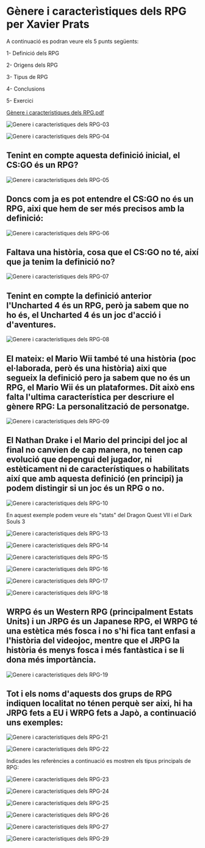 # Gènere i caracterìstiques dels RPG per Xavier Prats

A continuació es podran veure els 5 punts següents:

1- Definició dels RPG

2- Origens dels RPG

3- Tipus de RPG

4- Conclusions

5- Exercici


[Gènere i caracterìstiques dels RPG.pdf](https://github.com/Xarderos/Xarderos-github.com-XaviPrats-RPG-Genre-and-features/files/10796653/Genere.i.caracteristiques.dels.RPG.pdf)


![Genere i caracteristiques dels RPG-03](https://user-images.githubusercontent.com/99949891/220437216-9e11e1b3-cfc2-4209-9879-ddee5b6eb8cd.png)

![Genere i caracteristiques dels RPG-04](https://user-images.githubusercontent.com/99949891/220437714-eed12019-f298-4d16-9dec-5bcfde1d38ba.png)

## Tenint en compte aquesta definició inicial, el CS:GO és un RPG?

![Genere i caracteristiques dels RPG-05](https://user-images.githubusercontent.com/99949891/220437786-6072a5ca-fa54-468f-b32f-efe946fcb2d6.png)

## Doncs com ja es pot entendre el CS:GO no és un RPG, aixi que hem de ser més precisos amb la definició:

![Genere i caracteristiques dels RPG-06](https://user-images.githubusercontent.com/99949891/220438041-969abdcd-1648-4d61-93a7-ee370caaca1d.png)

## Faltava una història, cosa que el CS:GO no té, així que ja tenim la definició no?

![Genere i caracteristiques dels RPG-07](https://user-images.githubusercontent.com/99949891/220438365-5bba8fd3-3cc5-4800-a0b1-75d399b80d8e.png)

## Tenint en compte la definició anterior l'Uncharted 4 és un RPG, però ja sabem que no ho és, el Uncharted 4 és un joc d'acció i d'aventures.

![Genere i caracteristiques dels RPG-08](https://user-images.githubusercontent.com/99949891/220438999-05563688-d86e-4074-a6a1-5512162f380e.png)

## El mateix: el Mario Wii també té una història (poc el·laborada, però és una història) aixi que segueix la definició pero ja sabem que no és un RPG, el Mario Wii és un plataformes. Dit això ens falta l'ultima característica per descriure el gènere RPG: La personalització de personatge.

![Genere i caracteristiques dels RPG-09](https://user-images.githubusercontent.com/99949891/220439644-89546513-33e9-4c9e-a444-acb0e013cb2a.png)

## El Nathan Drake i el Mario del principi del joc al final no canvien de cap manera, no tenen cap evolució que depengui del jugador, ni estèticament ni de característiques o habilitats així que amb aquesta definició (en principi) ja podem distingir si un joc és un RPG o no.

![Genere i caracteristiques dels RPG-10](https://user-images.githubusercontent.com/99949891/220440809-634da7d8-de23-42ab-ae9f-d471970baa16.png)

En aquest exemple podem veure els "stats" del Dragon Quest VII i el Dark Souls 3

![Genere i caracteristiques dels RPG-13](https://user-images.githubusercontent.com/99949891/220441128-f23879a3-bd99-4abb-a4bb-29cb252871a6.png)

![Genere i caracteristiques dels RPG-14](https://user-images.githubusercontent.com/99949891/220441515-afaea0d6-7d7f-4d77-b064-23656ee6075a.png)

![Genere i caracteristiques dels RPG-15](https://user-images.githubusercontent.com/99949891/220441407-30894294-1908-4a7b-a81e-59b0c74ead6a.png)

![Genere i caracteristiques dels RPG-16](https://user-images.githubusercontent.com/99949891/220441411-b0311c19-42c4-4196-90f9-91361e90c106.png)

![Genere i caracteristiques dels RPG-17](https://user-images.githubusercontent.com/99949891/220441615-538e4831-0ebe-4064-8fe1-b56f1da8eaaf.png)

![Genere i caracteristiques dels RPG-18](https://user-images.githubusercontent.com/99949891/220441662-6335412b-cf1c-4688-b241-0bbc3aad6e94.png)

## WRPG és un Western RPG (principalment Estats Units) i un JRPG és un Japanese RPG, el WRPG té una estètica més fosca i no s'hi fica tant enfasi a l'història del videojoc, mentre que el JRPG la història és menys fosca i més fantàstica i se li dona més importància.

![Genere i caracteristiques dels RPG-19](https://user-images.githubusercontent.com/99949891/220442056-a65743d6-cd8c-4506-8a4f-24ccdc78e3aa.png)

## Tot i els noms d'aquests dos grups de RPG indiquen localitat no ténen perquè ser aixi, hi ha JRPG fets a EU i WRPG fets a Japò, a continuació uns exemples:

![Genere i caracteristiques dels RPG-21](https://user-images.githubusercontent.com/99949891/220443228-7560dca8-0477-47e6-97ab-97fd088855bd.png)

![Genere i caracteristiques dels RPG-22](https://user-images.githubusercontent.com/99949891/220443243-ae02e6ae-38d2-452d-bf04-1b140c593588.png)

Indicades les referències a continuació es mostren els tipus principals de RPG:

![Genere i caracteristiques dels RPG-23](https://user-images.githubusercontent.com/99949891/220443471-3b8bcc8f-d0ef-4ac4-9dbd-4ade8f58497a.png)

![Genere i caracteristiques dels RPG-24](https://user-images.githubusercontent.com/99949891/220443473-20d78a46-4b80-4a75-9562-4de240c643bd.png)

![Genere i caracteristiques dels RPG-25](https://user-images.githubusercontent.com/99949891/220443535-4bcb4b11-6b1e-4133-a290-55252f96e0f6.png)

![Genere i caracteristiques dels RPG-26](https://user-images.githubusercontent.com/99949891/220443540-3e8e43fa-654c-425a-b48e-512f4e6114cb.png)

![Genere i caracteristiques dels RPG-27](https://user-images.githubusercontent.com/99949891/220443542-3402c75c-b2fe-45ba-a34e-8aea9c9cf461.png)

![Genere i caracteristiques dels RPG-29](https://user-images.githubusercontent.com/99949891/220443547-9f979939-3408-4228-8b41-d2cf30b668d5.png)







